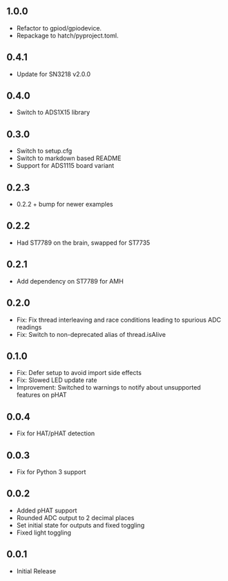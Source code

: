 1.0.0
-----

* Refactor to gpiod/gpiodevice.
* Repackage to hatch/pyproject.toml.

0.4.1
-----

* Update for SN3218 v2.0.0

0.4.0
-----

* Switch to ADS1X15 library

0.3.0
-----

* Switch to setup.cfg
* Switch to markdown based README
* Support for ADS1115 board variant

0.2.3
-----

* 0.2.2 + bump for newer examples

0.2.2
-----

* Had ST7789 on the brain, swapped for ST7735

0.2.1
-----

* Add dependency on ST7789 for AMH

0.2.0
-----

* Fix: Fix thread interleaving and race conditions leading to spurious ADC readings
* Fix: Switch to non-deprecated alias of thread.isAlive

0.1.0
-----

* Fix: Defer setup to avoid import side effects
* Fix: Slowed LED update rate
* Improvement: Switched to warnings to notify about unsupported features on pHAT

0.0.4
-----

* Fix for HAT/pHAT detection

0.0.3
-----

* Fix for Python 3 support

0.0.2
-----

* Added pHAT support
* Rounded ADC output to 2 decimal places
* Set initial state for outputs and fixed toggling
* Fixed light toggling

0.0.1
-----

* Initial Release

